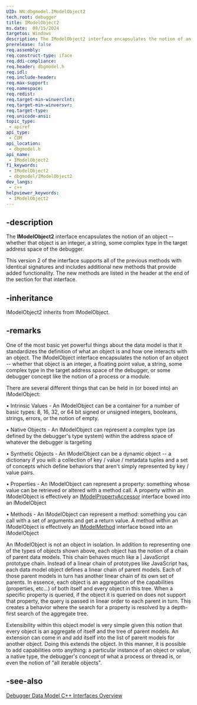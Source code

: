 ```yaml
---
UID: NN:dbgmodel.IModelObject2
tech.root: debugger
title: IModelObject2
ms.date:  08/15/2024
targetos: Windows
description: The IModelObject2 interface encapsulates the notion of an object -- whether that object is an integer, a string, some complex type in the target address space of the debugger. (dbgmodel.h)
prerelease: false
req.assembly: 
req.construct-type: iface
req.ddi-compliance: 
req.header: dbgmodel.h
req.idl: 
req.include-header: 
req.max-support: 
req.namespace: 
req.redist: 
req.target-min-winverclnt: 
req.target-min-winversvr: 
req.target-type: 
req.unicode-ansi: 
topic_type:
 - apiref
api_type:
 - COM
api_location:
 - dbgmodel.h
api_name:
 - IModelObject2
f1_keywords:
 - IModelObject2
 - dbgmodel/IModelObject2
dev_langs:
 - c++
helpviewer_keywords:
 - IModelObject2
---
```


## -description

The **IModelObject2** interface encapsulates the notion of an object -- whether that object is an integer, a string, some complex type in the target address space of the debugger.

This version 2 of the interface supports all of the previous methods with identical signatures and includes additional new methods that provide added functionality. The new methods are listed in the header at the end of the section for that interface.

## -inheritance

IModelObject2 inherits from IModelObject.

## -remarks

One of the most basic yet powerful things about the data model is that it standardizes the definition of what an object is and how one interacts with an object. The IModelObject interface encapsulates the notion of an object -- whether that object is an integer, a floating point value, a string, some complex type in the target address space of the debugger, or some debugger concept like the notion of a process or a module. 

There are several different things that can be held in (or boxed into) an IModelObject: 

• Intrinsic Values - An IModelObject can be a container for a number of basic types: 8, 16, 32, or 64 bit signed or unsigned integers, booleans, strings, errors, or the notion of empty.

• Native Objects - An IModelObject can represent a complex type (as defined by the debugger's type system) within the address space of whatever the debugger is targeting

• Synthetic Objects - An IModelObject can be a dynamic object -- a dictionary if you will: a collection of key / value / metadata tuples and a set of concepts which define behaviors that aren't simply represented by key / value pairs.

• Properties - An IModelObject can represent a property: something whose value can be retrieved or altered with a method call. A property within an IModelObject is effectively an [IModelPropertyAccessor](nn-dbgmodel-imodelpropertyaccessor.md) interface boxed into an IModelObject

• Methods - An IModelObject can represent a method: something you can call with a set of arguments and get a return value. A method within an IModelObject is effectively an [IModelMethod](nn-dbgmodel-imodelmethod.md) interface boxed into an IModelObject

An IModelObject is not an object in isolation. In addition to representing one of the types of objects shown above, each object has the notion of a chain of parent data models. This chain behaves much like a | JavaScript prototype chain. Instead of a linear chain of prototypes like JavaScript has, each data model object defines a linear chain of parent models. Each of those parent models in turn has another linear chain of its own set of parents. In essence, each object is an aggregation of the capabilities (properties, etc...) of both itself and every object in this tree. When a specific property is queried, if the object it is queried on does not support that property, the query is passed in linear order to each parent in turn. This creates a behavior where the search for a property is resolved by a depth-first search of the aggregate tree. 

Extensibility within this object model is very simple given this notion that every object is an aggregate of itself and the tree of parent models. An extension can come in and add itself into the list of parent models for another object. Doing this extends the object. In this manner, it is possible to add capabilities onto anything: a particular instance of an object or value, a native type, the debugger's concept of what a process or thread is, or even the notion of "all iterable objects".

## -see-also

[Debugger Data Model C++ Interfaces Overview](/windows-hardware/drivers/debugger/data-model-cpp-overview)

